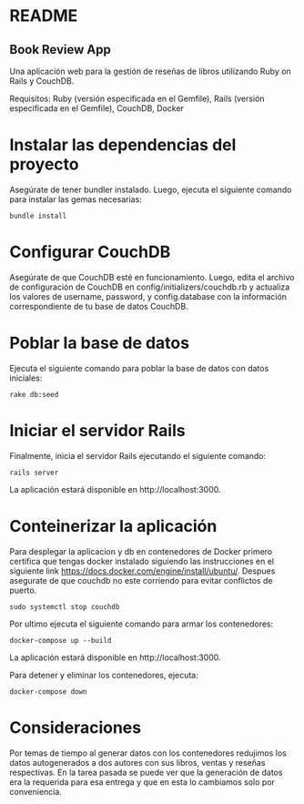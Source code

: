 # README

## Book Review App
Una aplicación web para la gestión de reseñas de libros utilizando Ruby on Rails y CouchDB.

Requisitos:
Ruby (versión especificada en el Gemfile), 
Rails (versión especificada en el Gemfile), 
CouchDB,
Docker


# Instalar las dependencias del proyecto

Asegúrate de tener bundler instalado. Luego, ejecuta el siguiente comando para instalar las gemas necesarias:

```bundle install```


# Configurar CouchDB

Asegúrate de que CouchDB esté en funcionamiento. Luego, edita el archivo de configuración de CouchDB en config/initializers/couchdb.rb y actualiza los valores de username, password, y config.database con la información correspondiente de tu base de datos CouchDB.


# Poblar la base de datos

Ejecuta el siguiente comando para poblar la base de datos con datos iniciales:

```rake db:seed```



# Iniciar el servidor Rails

Finalmente, inicia el servidor Rails ejecutando el siguiente comando:

```rails server```

La aplicación estará disponible en http://localhost:3000.

# Conteinerizar la aplicación

Para desplegar la aplicacion y db en contenedores de Docker primero certifica que tengas docker instalado siguiendo las instrucciones en el
siguiente link https://docs.docker.com/engine/install/ubuntu/. Despues asegurate de que couchdb no este corriendo para evitar conflictos de puerto.

```sudo systemctl stop couchdb```

Por ultimo ejecuta el siguiente comando para armar los contenedores:

```docker-compose up --build```

La aplicación estará disponible en http://localhost:3000.

Para detener y eliminar los contenedores, ejecuta:

```docker-compose down```

# Consideraciones

Por temas de tiempo al generar datos con los contenedores redujimos los datos autogenerados a dos autores con sus libros, ventas y reseñas respectivas. En la tarea pasada se puede ver que la generación de datos era la requerida para esa entrega y que en esta lo cambiamos solo por conveniencia.